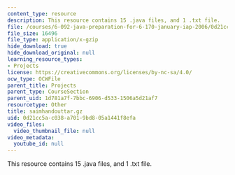 ```yaml
---
content_type: resource
description: This resource contains 15 .java files, and 1 .txt file.
file: /courses/6-092-java-preparation-for-6-170-january-iap-2006/0d21cc5ac038a7019bd805a1441f8efa_saimhandouttar.gz
file_size: 16496
file_type: application/x-gzip
hide_download: true
hide_download_original: null
learning_resource_types:
- Projects
license: https://creativecommons.org/licenses/by-nc-sa/4.0/
ocw_type: OCWFile
parent_title: Projects
parent_type: CourseSection
parent_uid: 1d781a7f-7bbc-6906-d533-1506a5d21af7
resourcetype: Other
title: saimhandouttar.gz
uid: 0d21cc5a-c038-a701-9bd8-05a1441f8efa
video_files:
  video_thumbnail_file: null
video_metadata:
  youtube_id: null
---
```

This resource contains 15 .java files, and 1 .txt file.